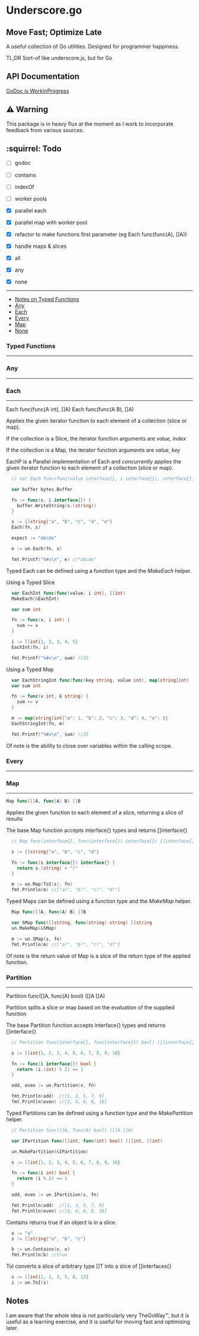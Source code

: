 Underscore.go
==========================================

Move Fast; Optimize Late
------------------------------------------

A useful collection of Go utilities. Designed for programmer happiness.

TL;DR Sort-of like underscore.js, but for Go

API Documentation
------------------------------------------
[GoDoc is WorkInProgress](https://godoc.org/github.com/tobyhede/go-underscore)


:warning: Warning
------------------------------------------
This package is in heavy flux at the moment as I work to incorporate feedback from various sources.


:squirrel: Todo
------------------------------------------

- [ ] godoc
- [ ] contains
- [ ] indexOf
- [ ] worker pools
- [x] parallel each
- [x] parallel map with worker pool
- [x] refactor to make functions first parameter (eg Each func(func(A), []A))
- [x] handle maps & slices
- [x] all
- [x] any
- [x] none



------------------------------------------
* [Notes on Typed Functions](#typed)
* [Any](#any)
* [Each](#each)
* [Every](#every)
* [Map](#map)
* [None](#none)


### <a name="typed"></a>Typed Functions ###
---------------------------------------------------------------------------


### <a name="any"></a>Any ###
---------------------------------------------------------------------------


### <a name="each"></a>Each ###
---------------------------------------------------------------------------

Each func(func(A int), []A)
Each func(func(A B), []A)


Applies the given iterator function to each element of a collection (slice or map).

If the collection is a Slice, the iterator function arguments are *value, index*

If the collection is a Map, the iterator function arguments are *value, key*

EachP is a Parallel implementation of Each and *concurrently* applies the given iterator function to each element of a collection (slice or map).


``` go
  // var Each func(func(value interface{}, i interface{}), interface{})

  var buffer bytes.Buffer

  fn := func(s, i interface{}) {
    buffer.WriteString(s.(string))
  }

  s := []string{"a", "b", "c", "d", "e"}
  Each(fn, s)

  expect := "abcde"

  e := un.Each(fn, s)

  fmt.Printf("%#v\n", e) //"abcde"
```

Typed Each can be defined using a function type and the *MakeEach* helper.

Using a Typed Slice

``` go
  var EachInt func(func(value, i int), []int)
  MakeEach(&EachInt)

  var sum int

  fn := func(v, i int) {
    sum += v
  }

  i := []int{1, 2, 3, 4, 5}
  EachInt(fn, i)

  fmt.Printf("%#v\n", sum) //15
```

Using a Typed Map
``` go
  var EachStringInt func(func(key string, value int), map[string]int)
  var sum int

  fn := func(v int, k string) {
    sum += v
  }

  m := map[string]int{"a": 1, "b": 2, "c": 3, "d": 4, "e": 5}
  EachStringInt(fn, m)

  fmt.Printf("%#v\n", sum) //15
```

Of note is the ability to close over variables within the calling scope.


### <a name="every"></a>Every ###
---------------------------------------------------------------------------




### Map ###
---------------------------------------------------------------------------

``` go
Map func([]A, func(A) B) []B
```

Applies the given function to each element of a slice, returning a slice of results

The base Map function accepts interface{} types and returns []interface{}

``` go
  // Map func(interface{}, func(interface{}) interface{}) []interface{}

  s := []string{"a", "b", "c", "d"}

  fn := func(s interface{}) interface{} {
    return s.(string) + "!"
  }

  m := un.Map(ToI(s), fn)
  fmt.Println(m) //["a!", "b!", "c!", "d!"]
```

Typed Maps can be defined using a function type and the *MakeMap* helper.

``` go
  Map func([]A, func(A) B) []B

  var SMap func([]string, func(string) string) []string
  un.MakeMap(&SMap)

  m := un.SMap(s, fn)
  fmt.Println(m) //["a!", "b!", "c!", "d!"]
```

Of note is the return value of Map is a slice of the return type of the applied function.


### Partition ###
---------------------------------------------------------------------------

Partition func([]A, func(A) bool) ([]A []A)

Partition splits a slice or map based on the evaluation of the supplied function

The base Partition function accepts interface{} types and returns []interface{}


``` go
  // Partition func(interface{}, func(interface{}) bool) ([]interface{}, []interface{})

  s := []int{1, 2, 3, 4, 5, 6, 7, 8, 9, 10}

  fn := func(i interface{}) bool {
    return (i.(int) % 2) == 1
  }

  odd, even := un.Partition(s, fn)

  fmt.Println(odd)  //[1, 3, 5, 7, 9]
  fmt.Println(even) //[2, 4, 6, 8, 10]
```

Typed Partitions can be defined using a function type and the *MakePartition* helper.

``` go
  // Partition func([]A, func(A) bool) ([]A []A)

  var IPartition func([]int, func(int) bool) ([]int, []int)

  un.MakePartition(&IPartition)

  s := []int{1, 2, 3, 4, 5, 6, 7, 8, 9, 10}

  fn := func(i int) bool {
    return (i % 2) == 1
  }

  odd, even := un.IPartition(s, fn)

  fmt.Println(odd)  //[1, 3, 5, 7, 9]
  fmt.Println(even) //[2, 4, 6, 8, 10]
```


Contains returns true if an object is in a slice.

``` go
  o := "a"
  s := []string{"a", "b", "c"}

  b := un.Contains(s, o)
  fmt.Println(b) //true
```


ToI converts a slice of arbitrary type []T into a slice of []interfaces{}

``` go
  s := []int{1, 1, 3, 5, 8, 13}
  i := un.ToI(s)
```




Notes
------------------------------------------

I am aware that the whole idea is not particularly very TheGoWay™, but it is useful as a learning exercise, and it is useful for moving fast and optimising later.
